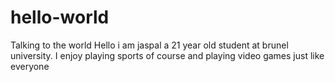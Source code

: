 # hello-world
Talking to the world
Hello i am jaspal a 21 year old student at brunel university. I enjoy playing sports of course and playing video games just like everyone 

